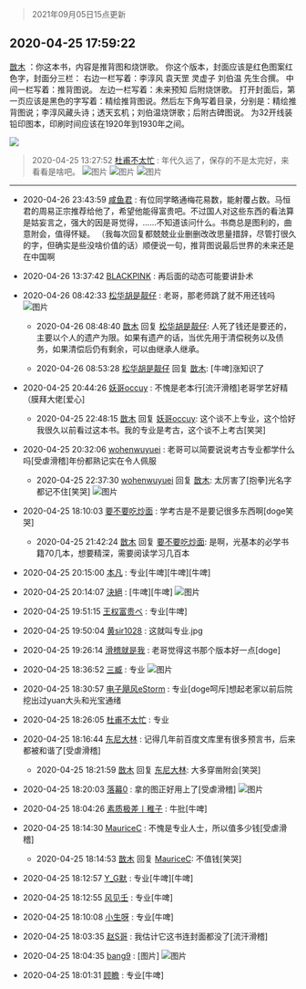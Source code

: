 > 2021年09月05日15点更新
<link rel="stylesheet" href="https://cdn.jsdelivr.net/gh/taotie6/sampleJSON@main/css/photo_show.css">


 ## 2020-04-25 17:59:22 

 [㪚木](https://www.coolapk.com/feed/18338499?shareKey=ZTY1ZmQ5MTQyNzQxNjEzMTc1NDg~) ：你这本书，内容是推背图和烧饼歌。
你这个版本，封面应该是红色图案红色字，封面分三栏：
右边一栏写着：李淳风  袁天罡  灵虚子 刘伯温  先生合撰。
中间一栏写着：推背图说。
左边一栏写着：未来预知  后附烧饼歌。
打开封面后，第一页应该是黑色的字写着：精绘推背图说<!--break-->。然后左下角写着目录，分别是：精绘推背图说；李淳风藏头诗；透天玄机；刘伯温烧饼歌；后附古碑图说。
为32开线装铅印图本，印刷时间应该在1920年到1930年之间。 

<div class="album">
<img class="img-item" src="https://image.coolapk.com/feed/2020/0425/17/1081091_9d56c198_8696_972@496x496.jpeg" />
</div>

> 2020-04-25 13:27:52 
> [杜甫不太忙](https://www.coolapk.com/feed/18332709?shareKey=YjAyZWE0NDNjODQ0NjEzMTc1NDg~) : 年代久远了，保存的不是太完好，来看看是啥吧。 
![图片](https://image.coolapk.com/feed/2020/0425/13/2830594_20590e71_2470_3668@4190x1979.jpeg)
![图片](https://image.coolapk.com/feed/2020/0425/13/2830594_6283e7ba_2470_367@4190x1979.jpeg)
![图片](https://image.coolapk.com/feed/2020/0425/13/2830594_76f17840_2470_3672@4190x1979.jpeg)

 ------- 

- 2020-04-26 23:43:59 [咸鱼君](uid=573545) : 有位同学略通梅花易数，能射覆占数。马恒君的周易正宗推荐给他了，希望他能得富贵吧。不过国人对这些东西的看法算是姑妄言之，强大的因是哥觉得，……不知道该问什么。书商总是图利的，曲意附会，值得怀疑。
（我每次回复都兢兢业业删删改改思量措辞，尽管打很久的字<!--break-->，但确实是些没啥价值的话）顺便说一句，推背图说最后世界的未来还是在中国啊 

- 2020-04-26 13:37:42 [BLACKPINK](uid=532936) : 再后面的动态可能要讲卦术 

- 2020-04-26 08:42:33 [松华胡是靓仔](uid=692318) : 老哥，那老师跳了就不用还钱吗 ![图片](https://image.coolapk.com/feed/2020/0426/08/692318_704114a8_1751_5718@922x1920.jpeg)

    - 2020-04-26 08:48:40 [㪚木](uid=1081091) 回复 [松华胡是靓仔](uid=692318): 人死了钱还是要还的，主要以个人的遗产为限。如果有遗产的话，当优先用于清偿税务以及债务，如果清偿后仍有剩余，可以由继承人继承。 

    - 2020-04-26 08:53:28 [松华胡是靓仔](uid=692318) 回复 [㪚木](uid=1081091): [牛啤]涨知识了 

- 2020-04-25 20:44:26 [妖哥occuy](uid=1388591) : 不愧是老本行[流汗滑稽]老哥学艺好精（膜拜大佬[爱心] 

    - 2020-04-25 22:48:15 [㪚木](uid=1081091) 回复 [妖哥occuy](uid=1388591): 这个谈不上专业，这个恰好我很久以前看过这本书。我的专业是考古，这个谈不上考古[笑哭] 

- 2020-04-25 20:32:06 [wohenwuyuei](uid=1096665) : 老哥可以简要说说考古专业都学什么吗[受虐滑稽]年份都熟记实在令人佩服 

    - 2020-04-25 22:37:30 [wohenwuyuei](uid=1096665) 回复 [㪚木](uid=1081091): 太厉害了[抱拳]光名字都记不住[笑哭] ![图片](https://image.coolapk.com/feed/2020/0425/22/1096665_5449_7876@621x2000.jpg)

- 2020-04-25 18:10:03 [要不要吃炒面](uid=2081413) : 学考古是不是要记很多东西啊[doge笑哭] 

    - 2020-04-25 21:42:24 [㪚木](uid=1081091) 回复 [要不要吃炒面](uid=2081413): 是啊，光基本的必学书籍70几本，想要精深，需要阅读学习几百本 

- 2020-04-25 20:15:00 [本凡](uid=2240888) : 专业[牛啤][牛啤][牛啤] 

- 2020-04-25 20:14:07 [決絕](uid=2288436) : [牛啤][牛啤] ![图片](https://image.coolapk.com/feed/2020/0424/10/1081091_80b1c997_4725_7883@640x640.gif)

- 2020-04-25 19:51:15 [王权富贵ベ](uid=487519) : 专业[牛啤] 

- 2020-04-25 19:50:04 [黄sir1028](uid=905870) : 这就叫专业.jpg 

- 2020-04-25 19:26:14 [滑稽就是我](uid=1648504) : 老哥觉得这书那个版本好一点[doge] 

- 2020-04-25 18:36:52 [三臧](uid=1176937) : 专业 ![图片](https://image.coolapk.com/feed/2020/0425/18/1176937_90898683_1011_6017@320x320.jpeg)

- 2020-04-25 18:30:57 [电子飓风eStorm](uid=3263736) : 专业[doge呵斥]想起老家以前后院挖出过yuan大头和光宝通绪 

- 2020-04-25 18:26:05 [杜甫不太忙](uid=2830594) : 专业 

- 2020-04-25 18:16:44 [东尼大林](uid=1612569) : 记得几年前百度文库里有很多预言书，后来都被和谐了[受虐滑稽] 

    - 2020-04-25 18:21:59 [㪚木](uid=1081091) 回复 [东尼大林](uid=1612569): 大多穿凿附会[笑哭] 

- 2020-04-25 18:20:03 [落幕0](uid=1382501) : 拿的图正好用上了[受虐滑稽] ![图片](https://image.coolapk.com/feed/2020/0424/10/1081091_80b1c997_4725_7883@640x640.gif)

- 2020-04-25 18:04:26 [素质极差丨稚子](uid=2773473) : 牛批[牛啤] 

- 2020-04-25 18:14:30 [MauriceC](uid=2661286) : 不愧是专业人士，所以值多少钱[受虐滑稽] 

    - 2020-04-25 18:14:53 [㪚木](uid=1081091) 回复 [MauriceC](uid=2661286): 不值钱[笑哭] 

- 2020-04-25 18:12:57 [Y_G默](uid=1158219) : 专业[牛啤][牛啤] 

- 2020-04-25 18:12:55 [风见壬](uid=1512297) : 专业[牛啤] 

- 2020-04-25 18:10:08 [小生呀](uid=1696619) : 专业[牛啤] 

- 2020-04-25 18:03:35 [赵S哥](uid=798497) : 我估计它这书连封面都没了[流汗滑稽] 

- 2020-04-25 18:04:35 [bang9](uid=2369098) : [图片] ![图片](https://image.coolapk.com/feed/2020/0425/18/2369098_9faa7f85_9074_4004@715x809.jpeg)

- 2020-04-25 18:01:31 [顾瞻](uid=2151384) : 专业[牛啤] 

